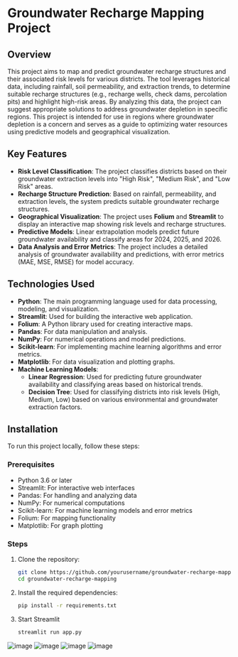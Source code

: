 # Groundwater Recharge Mapping Project

## Overview

This project aims to map and predict groundwater recharge structures and their associated risk levels for various districts. The tool leverages historical data, including rainfall, soil permeability, and extraction trends, to determine suitable recharge structures (e.g., recharge wells, check dams, percolation pits) and highlight high-risk areas. By analyzing this data, the project can suggest appropriate solutions to address groundwater depletion in specific regions.
This project is intended for use in regions where groundwater depletion is a concern and serves as a guide to optimizing water resources using predictive models and geographical visualization.

## Key Features

- **Risk Level Classification**: The project classifies districts based on their groundwater extraction levels into "High Risk", "Medium Risk", and "Low Risk" areas.
- **Recharge Structure Prediction**: Based on rainfall, permeability, and extraction levels, the system predicts suitable groundwater recharge structures.
- **Geographical Visualization**: The project uses **Folium** and **Streamlit** to display an interactive map showing risk levels and recharge structures.
- **Predictive Models**: Linear extrapolation models predict future groundwater availability and classify areas for 2024, 2025, and 2026.
- **Data Analysis and Error Metrics**: The project includes a detailed analysis of groundwater availability and predictions, with error metrics (MAE, MSE, RMSE) for model accuracy.

## Technologies Used

- **Python**: The main programming language used for data processing, modeling, and visualization.
- **Streamlit**: Used for building the interactive web application.
- **Folium**: A Python library used for creating interactive maps.
- **Pandas**: For data manipulation and analysis.
- **NumPy**: For numerical operations and model predictions.
- **Scikit-learn**: For implementing machine learning algorithms and error metrics.
- **Matplotlib**: For data visualization and plotting graphs.
- **Machine Learning Models**: 
   - **Linear Regression**: Used for predicting future groundwater availability and classifying areas based on historical trends.
   - **Decision Tree**: Used for classifying districts into risk levels (High, Medium, Low) based on various environmental and groundwater extraction factors.

## Installation

To run this project locally, follow these steps:

### Prerequisites

- Python 3.6 or later
- Streamlit: For interactive web interfaces
- Pandas: For handling and analyzing data
- NumPy: For numerical computations
- Scikit-learn: For machine learning models and error metrics
- Folium: For mapping functionality
- Matplotlib: For graph plotting

### Steps

1. Clone the repository:
   ```bash
   git clone https://github.com/yourusername/groundwater-recharge-mapping.git
   cd groundwater-recharge-mapping
2. Install the required dependencies:
   ```bash
   pip install -r requirements.txt
3. Start Streamlit
   ```bash
   streamlit run app.py

![image](https://github.com/user-attachments/assets/45225bf9-4009-41f4-8cfc-26299ac70fda)
![image](https://github.com/user-attachments/assets/9c604714-8f61-4265-8730-8c6a51202b4c)
![image](https://github.com/user-attachments/assets/fe5e5ca7-ee13-4292-be54-6b7d8934876e)
![image](https://github.com/user-attachments/assets/a74de249-8490-4d7e-8da8-37ddee669147)


